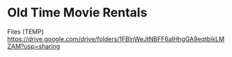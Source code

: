 # Old Time Movie Rentals

Files (TEMP)
https://drive.google.com/drive/folders/1FBlnWeJtNBFF6alHhgGA9eqtbikLMZAM?usp=sharing

